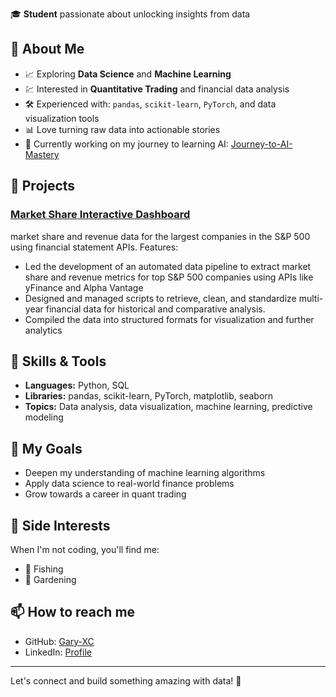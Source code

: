 🎓 **Student** passionate about unlocking insights from data

## 🚀 About Me
- 📈 Exploring **Data Science** and **Machine Learning**
- 💹 Interested in **Quantitative Trading** and financial data analysis
- 🛠️ Experienced with: `pandas`, `scikit-learn`, `PyTorch`, and data visualization tools
- 📊 Love turning raw data into actionable stories
- 🌱 Currently working on my journey to learning AI: [Journey-to-AI-Mastery](https://github.com/Gary-XC/Journey-to-AI-Mastery)

## 🧠 Projects
### [Market Share Interactive Dashboard](https://marketshare-dashboard.streamlit.app/)
market share and revenue data for the largest companies in the S&P 500 using financial statement APIs. Features:
- Led the development of an automated data pipeline to extract market share and revenue metrics for top S&P 500 companies using APIs like yFinance and Alpha Vantage
- Designed and managed scripts to retrieve, clean, and standardize multi-year financial data for historical and comparative analysis.
- Compiled the data into structured formats for visualization and further analytics


## 🧰 Skills & Tools

- **Languages:** Python, SQL
- **Libraries:** pandas, scikit-learn, PyTorch, matplotlib, seaborn
- **Topics:** Data analysis, data visualization, machine learning, predictive modeling

## 🧭 My Goals

- Deepen my understanding of machine learning algorithms
- Apply data science to real-world finance problems
- Grow towards a career in quant trading

## 🌱 Side Interests

When I'm not coding, you'll find me:
- 🎣 Fishing
- 🌱 Gardening

## 📫 How to reach me

- GitHub: [Gary-XC](https://github.com/Gary-XC)
- LinkedIn: [Profile](https://www.linkedin.com/in/garychenx/)
---

Let's connect and build something amazing with data! 🚀


<!--
**Gary-XC/Gary-XC** is a ✨ _special_ ✨ repository because its `README.md` (this file) appears on your GitHub profile.

Here are some ideas to get you started:

- 🔭 I’m currently working on ...
- 🌱 I’m currently learning ...
- 👯 I’m looking to collaborate on ...
- 🤔 I’m looking for help with ...
- 💬 Ask me about ...
- 📫 How to reach me: ...
- 😄 Pronouns: ...
- ⚡ Fun fact: ...
-->
